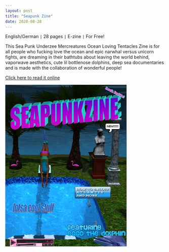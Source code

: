 ```yaml
---
layout: post
title: "Seapunk Zine"
date: 2020-08-28
---
```


English/German ``|`` 28 pages ``|`` E-zine ``|`` For Free!

This Sea Punk Underzee Mercreatures Ocean Loving Tentacles Zine is for all people who fucking love the ocean and epic narwhal versus unicorn fights, are dreaming in their bathtubs about leaving the world behind, vaporwave aesthetics, cute lil bottlenose dolphins, deep sea documentaries and is made with the collaboration of wonderful people!

<a href="https://indd.adobe.com/view/f040b3ab-85c0-4eac-ad0e-9222c9ef4a60?ref=idm" class="underline">Click here to read it online</a>

<img src="/images/seapunkzine.png" alt="Seapunk Zine Cover" class="w3-image">
